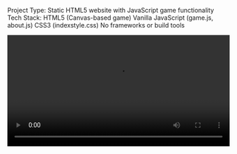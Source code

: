 Project Type: Static HTML5 website with JavaScript game functionality
Tech Stack:
HTML5 (Canvas-based game)
Vanilla JavaScript (game.js, about.js)
CSS3 (indexstyle.css)
No frameworks or build tools


<video width="100%" controls>
  <source src="html5fun" type="video/mp4">
  Your browser does not support the video tag.
</video>
